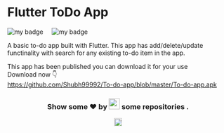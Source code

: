 # Flutter ToDo App
![my badge](https://img.shields.io/badge/Made%20with-Flutter-blue?style=for-the-badge&logo=flutter)  &nbsp;  &nbsp; ![my badge](https://img.shields.io/github/last-commit/Shubh99992/TO-do-app?style=for-the-badge) 

A basic to-do app built with Flutter. This app has add/delete/update functinality with search for any existing to-do item in the app.

This app has been published you can download it for your use\
Download now 👇\
https://github.com/Shubh99992/To-do-app/blob/master/To-do-app.apk





<h3 align="center">Show some ❤ by <img src="https://imgur.com/o7ncZFp.jpg" height=25px width=25px> some repositories .</h3>
</center>

<p align="center"> <img src="https://github.com/TheDudeThatCode/TheDudeThatCode/blob/master/Assets/Rocket.gif" width="18px"></p>


